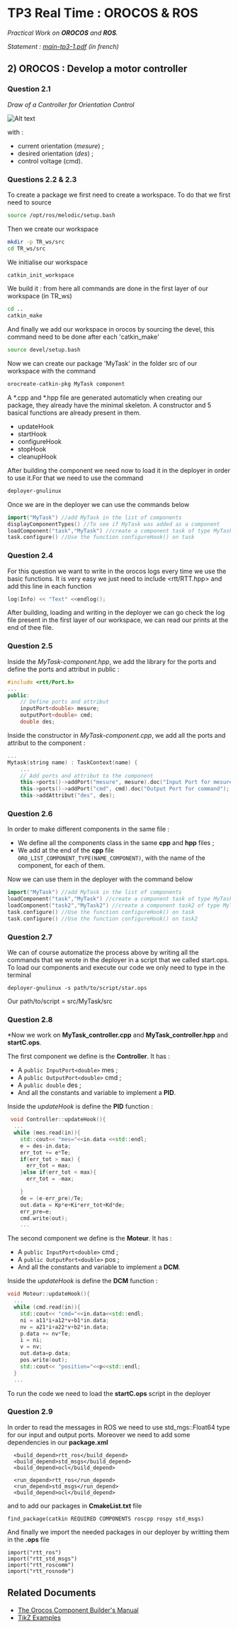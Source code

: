 # TP3 Real Time : OROCOS & ROS

*Practical Work on **OROCOS** and **ROS**.*

*Statement : [*main-tp3-1.pdf*](main-tp3-1.pdf) (in french)*

## 2) OROCOS : Develop a motor controller

### Question 2.1

*Draw of a Controller for Orientation Control*

![Alt text](pictures/sadt.png?raw=true "SADT Controller")

with :

- current orientation (*mesure*) ;
- desired orientation (*des*) ;
- control voltage (cmd).

### Questions 2.2 & 2.3

To create a package we first need to create a workspace.
To do that we first need to source
```sh
source /opt/ros/melodic/setup.bash
```
Then we create our workspace
```sh
mkdir -p TR_ws/src
cd TR_ws/src
```
We initialise our workspace
```sh
catkin_init_workspace
```
We build it : from here all commands are done in the first layer of our workspace (in TR_ws)
```sh
cd .. 
catkin_make
```
And finally we add our workspace in orocos by sourcing the devel, this command need to be done after each 'catkin_make' 
```sh
source devel/setup.bash
```
Now we can create our package 'MyTask' in the folder src of our workspace with the command
```sh
orocreate-catkin-pkg MyTask component
```
A *.cpp and *.hpp file are generated automaticly when creating our package, they already have the minimal skeleton. A constructor and 5 basical functions are already present in them.

- updateHook
- startHook
- configureHook
- stopHook
- cleanupHook

After building the component we need now to load it in the deployer in order to use it.For that we need to use the command
```sh
deployer-gnulinux
```
Once we are in the deployer we can use the commands below
```cpp
import("MyTask") //add MyTask in the list of components
displayComponentTypes() //To see if MyTask was added as a component
loadComponent("task","MyTask") //create a component task of type MyTask
task.configure() //Use the function configureHook() on task
```

### Question 2.4

For this question we want to write in the orocos logs every time we use the basic functions. It is very easy we just need to include <rtt/RTT.hpp> and add this line in each function
```cpp
log(Info) << "Text" <<endlog();
```
After building, loading and writing in the deployer we can go check the log file present in the first layer of our workspace, we can read our prints at the end of thee file.

### Question 2.5

Inside the *MyTask-component.hpp*, we add the library for the ports and define the ports and attribut in public :

```cpp
#include <rtt/Port.h>
...
public:
    // Define ports and attribut
    inputPort<double> mesure;
    outputPort<double> cmd;
    double des;
```

Inside the constructor in *MyTask-component.cpp*, we add all the ports and attribut to the component :

```cpp
...
Mytask(string name) : TaskContext(name) {
    ...
    // Add ports and attribut to the component
    this->ports()->addPort("mesure", mesure).doc("Input Port for mesure");
    this->ports()->addPort("cmd", cmd).doc("Output Port for command");
    this->addAttribut("des", des);
```

### Question 2.6

In order to make different components in the same file :

- We define all the components class in the same **cpp** and **hpp** files ;
- We add at the end of the **cpp** file `ORO_LIST_COMPONENT_TYPE(NAME_COMPONENT)`, with the name of the component, for each of them.

Now we can use them in the deployer with the command below 
```cpp
import("MyTask") //add MyTask in the list of components
loadComponent("task","MyTask") //create a component task of type MyTask
loadComponent("task2","MyTask2") //create a component task2 of type MyTask2
task.configure() //Use the function configureHook() on task
task.configure() //Use the function configureHook() on task2
```

### Question 2.7

We can of course automatize the process above by writing all the commands that we wrote in the deployer in a script that we called start.ops. To load our components and execute our code we only need to type in the terminal 
```
deployer-gnulinux -s path/to/script/star.ops
```
Our path/to/script = src/MyTask/src

### Question 2.8

*Now we work on **MyTask_controller.cpp** and **MyTask_controller.hpp** and **startC.ops**.

The first component we define is the **Controller**. It has :

- A `public InputPort<double>` mes ;
- A `public OutputPort<double>` cmd ;
- A `public double` des ;
- And all the constants and variable to implement a **PID**.

Inside the *updateHook* is define the **PID** function :
```cpp
 void Controller::updateHook(){
  ...
  while (mes.read(in)){
    std::cout<< "mes="<<in.data <<std::endl;
    e = des-in.data;
    err_tot += e*Te;
    if(err_tot > max) {
      err_tot = max;
    }else if(err_tot < max){
      err_tot = -max;

    }
    de = (e-err_pre)/Te;
    out.data = Kp*e+Ki*err_tot+Kd*de;
    err_pre=e;
    cmd.write(out);
    ...
```

The second component we define is the **Moteur**. It has :

- A `public InputPort<double>` cmd ;
- A `public OutputPort<double>` pos ;
- And all the constants and variable to implement a **DCM**.

Inside the *updateHook* is define the **DCM** function :
```cpp
void Moteur::updateHook(){
  ...
  while (cmd.read(in)){
    std::cout<< "cmd="<<in.data<<std::endl;
    ni = a11*i+a12*v+b1*in.data;
    nv = a21*i+a22*v+b2*in.data;
    p.data += nv*Te;
    i = ni;
    v = nv;
    out.data=p.data;
    pos.write(out);
    std::cout<< "position="<<p<<std::endl;
  }
  ...
```
To run the code we need to load the **startC.ops** script in the deployer

### Question 2.9

In order to read the messages in ROS we need to use std_mgs::Float64 type for our input and output ports. Moreover we need to add some dependencies in our **package.xml** 
```
  <build_depend>rtt_ros</build_depend>
  <build_depend>std_msgs</build_depend>
  <build_depend>ocl</build_depend>

  <run_depend>rtt_ros</run_depend>
  <run_depend>std_msgs</run_depend>
  <build_depend>ocl</build_depend>
```
and to add our packages in **CmakeList.txt** file
```
find_package(catkin REQUIRED COMPONENTS roscpp rospy std_msgs)
```
And finally we import the needed packages in our deployer by writting them in the **.ops** file
```
import("rtt_ros")
import("rtt_std_msgs")
import("rtt_roscomm")
import("rtt_rosnode")
```

## Related Documents

- [The Orocos Component Builder's Manual](https://www.orocos.org/stable/documentation/rtt/v2.x/doc-xml/orocos-components-manual.html)
- [TikZ Examples](https://texample.net/tikz/examples/)
